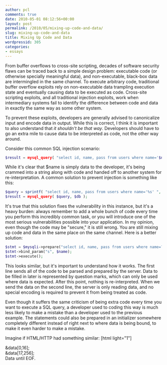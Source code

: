 ```yaml
---
author: pcl
comments: true
date: 2010-05-01 08:12:56+00:00
layout: post
permalink: /2010/05/mixing-up-code-and-data/
slug: mixing-up-code-and-data
title: Mixing Up Code and Data
wordpressid: 305
categories:
- essays
---
```


From buffer overflows to cross-site scripting, decades of software security flaws can be traced back to a simple design problem: executable code (or otherwise specially meaningful data), and non-executable, black-box data are intermingled in the same channel. To execute arbitrary code, traditional buffer overflow exploits rely on non-executable data trampling execution state and eventually causing data to be executed as code. Cross-site scripting exploits, and all traditional injection exploits, work when intermediary systems fail to identify the difference between code and data in exactly the same way as some other system.

To prevent these exploits, developers are generally advised to canonicalize input and encode data in output. While this is correct, I think it is important to also understand that _it shouldn't be that way_. Developers should have to go an extra mile to cause data to be interpreted as code, not the other way around.
<!-- more -->
Consider this common SQL injection scenario:

~~~ php
$result = mysql_query( "select id, name, pass from users where name='$name'", $db );
~~~

While it's clear that $name is simply data to the developer, it's being crammed into a string along with code and handed off to another system for re-interpretation. A common solution to prevent injection is something like this:

~~~ php
$query = sprintf( "select id, name, pass from users where name='%s' ", mysql_real_escape_string($name) );
$result = mysql_query( $query, $db );
~~~

It's true that this solution fixes the vulnerability in this instance, but it's a heavy burden: always remember to add a whole bunch of code every time you perform this incredibly common task, or you will introduce one of the most serious vulnerabilities possible into your application. In my opinion, even though the code may be "secure," it is still wrong. You are still mixing up code and data in the same place on the same channel. Here is a better solution:

~~~ php
$stmt = $mysqli->prepare("select id, name, pass from users where name=?");
$stmt->bind_param("s", $name);
$stmt->execute();
~~~

This looks similar, but it's important to understand how it works. The first line sends all of the code to be parsed and prepared by the server. Data to be filled in later is represented by question marks, which can only be used where data is expected. After this point, nothing is re-interpreted. When we send the data on the second line, the server is only reading data, and no special encoding is required to prevent it from being treated as code.

Even though it suffers the same criticism of being extra code every time you want to execute a SQL query, a developer used to coding this way is much less likely to make a mistake than a developer used to the previous example. The statements could also be prepared in an initializer somewhere completely different instead of right next to where data is being bound, to make it even harder to make a mistake.

Imagine if HTML/HTTP had something similar:
[html light="1"]
<html>
<div class="title">&data[0,16];</div>
<div class="body">&data[17,256];</div>
</html>
Data until EOF. <!-- &amp; No possibility of being interpreted as html. <script>alert(1);</script>
[/html]

Note that the data part is a complete black box and terminated out-of-band (by closing the connection). There aren't lengths or other special markers embedded in the data. I'm not suggesting this is a realistic possibility for HTML or any other established standard. I just want to make the point that a protocol which makes it impossible to confuse code and data is invulnerable to injection attacks by default.

A related idea is identifying the source of data. When an application includes user input in its own output, or in SQL statements, or anywhere else, it takes responsibility for it; to other applications, it's data (or code) coming from the first application, not data coming from a user or third-party application somewhere else.

In cases where user input needs to be specially interpreted, especially by some other application - when you want to let people include a little HTML in a post, for example - then you have a more difficult problem which can't be solved by shoving it all into a separate black box. But imagine how nice it would be if you could specify that some bit of HTML was from a user, or some other website (perhaps with digital signatures), or whatever, and the browser could handle sandboxing and cross-domain policies and everything else it already has the ability to do.

I think it is important to address this idea up front not just when designing a protocol or file format, but when designing APIs and internal interfaces to existing systems. Even if you have to output HTML or actual SQL statements, an interface to generate the output which cleanly separates code and data can relieve the burden from developers, isolate potential weaknesses in one place, and go a long way to improve the security of a system.
